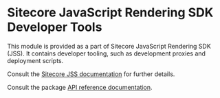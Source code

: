 # Sitecore JavaScript Rendering SDK Developer Tools

This module is provided as a part of Sitecore JavaScript Rendering SDK (JSS). It contains developer tooling, such as development proxies and deployment scripts.

Consult the [Sitecore JSS documentation](https://doc.sitecore.com/xp/en/developers/hd/190/sitecore-headless-development/sitecore-javascript-rendering-sdks--jss-.html) for further details.

Consult the package [API reference documentation](/ref-docs/sitecore-jss-dev-tools/).
